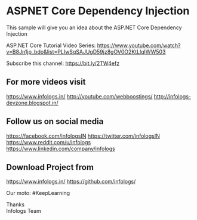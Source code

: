 # ASPNET Core Dependency Injection
This sample will give you an idea about the ASP.NET Core Dependency Injection

ASP.NET Core Tutorial Video Series: 
https://www.youtube.com/watch?v=B8Jn1jp_bdo&list=PLIwSqSAJUgD59jz8gOV0O2KtLlqIWW503

Subscribe this channel:
https://bit.ly/2TW4efz

For more videos visit
--------------------------------------------------------
https://www.infologs.in/
http://youtube.com/webboostings/
http://infologs-devzone.blogspot.in/

Follow us on social media
------------------------------------------------------
https://facebook.com/infologsIN
https://twitter.com/infologsIN
https://www.reddit.com/u/infologs
https://www.linkedin.com/company/infologs

Download Project from
---------------------------------------------------
https://www.infologs.in/
https://github.com/infologs/ 

Our moto: #KeepLearning

Thanks<br/>
Infologs Team
